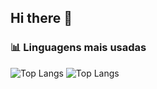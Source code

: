 ## Hi there 👋

<!--
**VitorMartinsRS/VitorMartinsRS** is a ✨ _special_ ✨ repository because its `README.md` (this file) appears on your GitHub profile.

Here are some ideas to get you started:

- 🔭 I’m currently working on ...
- 🌱 I’m currently learning ...
- 👯 I’m looking to collaborate on ...
- 🤔 I’m looking for help with ...
- 💬 Ask me about ...
- 📫 How to reach me: ...
- 😄 Pronouns: ...
- ⚡ Fun fact: ...
-->
### 📊 Linguagens mais usadas
![Top Langs](https://github-readme-stats.vercel.app/api/top-langs/?username=VitorMartinsRS&layout=pie)
![Top Langs](https://github-readme-stats.vercel.app/api/top-langs/?username=VitorMartinsRS&layout=compact)


